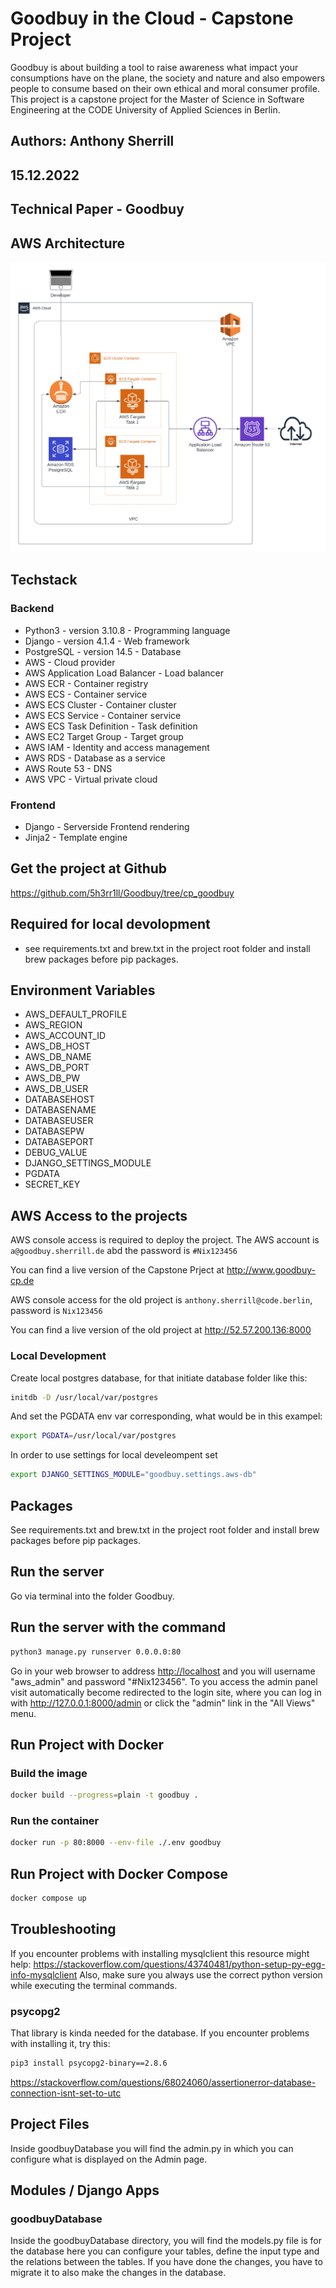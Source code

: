 # Goodbuy in the Cloud - Capstone Project

Goodbuy is about building a tool to raise awareness what impact your consumptions
have on the plane, the society and nature and also empowers people to consume
based on their own ethical and moral consumer profile. This project is a capstone
project for the Master of Science in Software Engineering at the CODE University
of Applied Sciences in Berlin.

## Authors: Anthony Sherrill

## 15.12.2022

## Technical Paper - Goodbuy

## AWS Architecture

![AWS Infrastructure](diagram-infrastructure.png)

## Techstack

### Backend

- Python3 - version 3.10.8 - Programming language
- Django - version 4.1.4 - Web framework
- PostgreSQL - version 14.5 - Database
- AWS - Cloud provider
- AWS Application Load Balancer - Load balancer
- AWS ECR - Container registry
- AWS ECS - Container service
- AWS ECS Cluster - Container cluster
- AWS ECS Service - Container service
- AWS ECS Task Definition - Task definition
- AWS EC2 Target Group - Target group
- AWS IAM - Identity and access management
- AWS RDS - Database as a service
- AWS Route 53 - DNS
- AWS VPC - Virtual private cloud

### Frontend

- Django - Serverside Frontend rendering
- Jinja2 - Template engine

## Get the project at Github

<https://github.com/5h3rr1ll/Goodbuy/tree/cp_goodbuy>

## Required for local devolopment

- see requirements.txt and brew.txt in the project root folder and install brew
packages before pip packages.

## Environment Variables

- AWS_DEFAULT_PROFILE
- AWS_REGION
- AWS_ACCOUNT_ID
- AWS_DB_HOST
- AWS_DB_NAME
- AWS_DB_PORT
- AWS_DB_PW
- AWS_DB_USER
- DATABASEHOST
- DATABASENAME
- DATABASEUSER
- DATABASEPW
- DATABASEPORT
- DEBUG_VALUE
- DJANGO_SETTINGS_MODULE
- PGDATA
- SECRET_KEY

## AWS Access to the projects

AWS console access is required to deploy the project.
The AWS account is `a@goodbuy.sherrill.de` abd the password is `#Nix123456`

You can find a live version of the Capstone Prject at <http://www.goodbuy-cp.de>

AWS console access for the old project is `anthony.sherrill@code.berlin`, password
is `Nix123456`

You can find a live version of the old project at <http://52.57.200.136:8000>

### Local Development

Create local postgres database, for that initiate database folder like this:

```bash
initdb -D /usr/local/var/postgres
```

And set the PGDATA env var corresponding, what would be in this exampel:

```bash
export PGDATA=/usr/local/var/postgres
```

In order to use settings for local develeompent set

```bash
export DJANGO_SETTINGS_MODULE="goodbuy.settings.aws-db"
```

## Packages

See requirements.txt and brew.txt in the project root folder and install brew
packages before pip packages.

## Run the server

Go via terminal into the folder Goodbuy.

## Run the server with the command

```bash
python3 manage.py runserver 0.0.0.0:80
````

Go in your web browser to address <http://localhost> and you will
username "aws_admin" and password "#Nix123456". To you access the admin panel visit
automatically become redirected to the login site, where you can log in with
<http://127.0.0.1:8000/admin> or click the "admin" link in the "All Views" menu.

## Run Project with Docker

### Build the image

```bash
docker build --progress=plain -t goodbuy .
```

### Run the container

```bash
docker run -p 80:8000 --env-file ./.env goodbuy
```

## Run Project with Docker Compose

```bash
docker compose up
```

## Troubleshooting

If you encounter problems with installing mysqlclient this resource might help:
<https://stackoverflow.com/questions/43740481/python-setup-py-egg-info-mysqlclient>
Also, make sure you always use the correct python version while executing the
terminal commands.

### psycopg2

That library is kinda needed for the database. If you encounter problems with
installing it, try this:

```bash
pip3 install psycopg2-binary==2.8.6
```

<https://stackoverflow.com/questions/68024060/assertionerror-database-connection-isnt-set-to-utc>

## Project Files

Inside goodbuyDatabase you will find the admin.py in which you can configure what is displayed on the Admin page.

## Modules / Django Apps

### goodbuyDatabase

Inside the goodbuyDatabase directory, you will find the models.py file is for the database here you can configure your tables, define the input type and the relations between the tables. If you have done the changes, you have to migrate it to also make the changes in the database.
